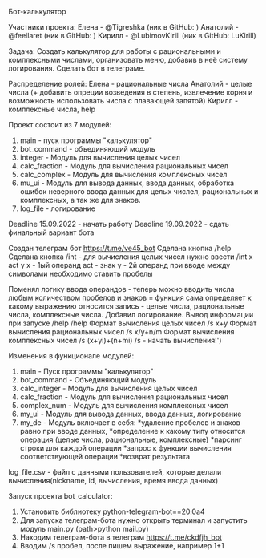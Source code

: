 Бот-калькулятор

Участники проекта: 
Елена - @Tigreshka (ник в GitHub: )
Анатолий - @feellaret (ник в GitHub: )
Кирилл - @LubimovKirill (ник в GitHub: LuKirill)

Задача:
Создать калькулятор для работы с рациональными и комплексными числами, организовать меню, добавив в неё систему логирования.
Сделать бот в телеграме.

Распределение ролей:
Елена - рациональные числа
Анатолий - целые числа (+ добавить опреции возведения в степень, извлечение корня и возможность использовать числа с плавающей запятой)
Кирилл - комплексные числа, help

Проект состоит из 7 модулей:
1) main - пуск программы "калькулятор"
2) bot_command - объединяющий модуль
3) integer - Модуль для вычисления целых чисел
4) calc_fraction - Модуль для вычисления рациональных чисел
5) calc_complex - Модуль для вычисления комплексных чисел
6) mu_ui - Модуль для вывода данных, ввода данных, обработка ошибок неверного ввода данных для целых числел, рациональных и комплексных, а так же для знаков.
7) log_file - логирование

Deadline 15.09.2022 - начать работу
Deadline 19.09.2022 - сдать финальный вариант бота

Создан телеграм бот https://t.me/ve45_bot
Сделана кнопка /help
Сделана кнопка /int - для вычисления целых чисел нужно ввести /int x act y
x - 1ый операнд
act - знак
y - 2й операнд
при вводе между символами необходимо ставить пробелы


Поменял логику ввода операндов - теперь можно вводить числа любым количеством пробелов и знаков =
функция сама определяет к какому выражению относится запись - целые числа, рациональные числа, комплексные числа.
Добавил логирование.
Вывод информации при запуске /help
/help
Формат вычисления целых чисел /s x+y
Формат вычисления рациональных чисел /s x/y+n/m
Формат вычисления комплексных чисел /s (x+yi)+(n+mi)
/s - начать вычисления!')

Изменения в функционале модулей:
1) main - Пуск программы "калькулятор"
2) bot_command - Объединяющий модуль
3) calc_integer - Модуль для вычисления целых чисел
4) calc_fraction - Модуль для вычисления рациональных чисел
5) complex_num - Модуль для вычисления комплексных чисел
6) my_ui - Модуль для вывода данных, ввода данных, логирование
7) my_de - Модуль включает в себя: 
*удаление пробелов и знаков равно при вводе данных,
*определение к какому типу относится операция (целые числа, рациональные, комплексные)
*парсинг строки для каждой операции
*запрос к функции вычисления соответствующей операции
*возврат результата

log_file.csv - файл с данными пользователей, которые делали вычисления(nickname, id, вычисления, время ввода данных) 

Запуск проекта bot_calculator:
1. Установить библиотеку python-telegram-bot==20.0a4
2. Для запуска телеграм-бота нужно открыть терминал и запустить модуль main.py (path>python mail.py)
3. Находим телеграм-бота в телеграм https://t.me/ckdfjh_bot
4. Вводим /s пробел, после пишем выражение, например 1+1 
